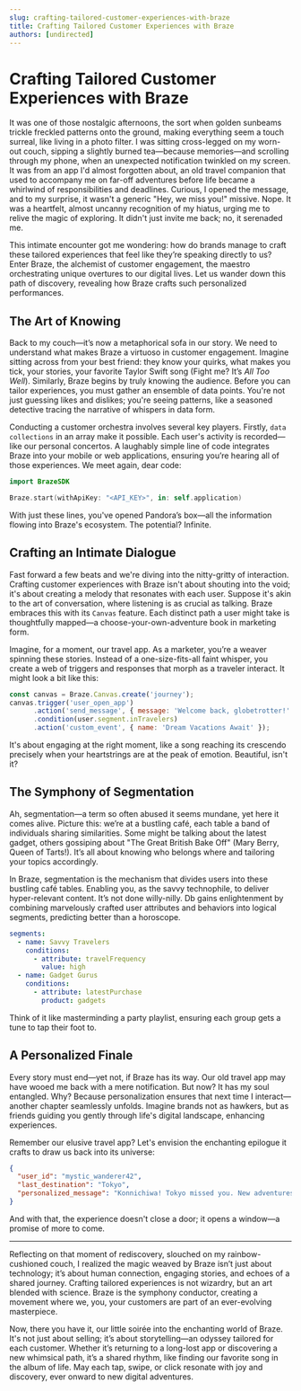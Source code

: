 ```yaml
---
slug: crafting-tailored-customer-experiences-with-braze
title: Crafting Tailored Customer Experiences with Braze
authors: [undirected]
---
```



# Crafting Tailored Customer Experiences with Braze

It was one of those nostalgic afternoons, the sort when golden sunbeams trickle freckled patterns onto the ground, making everything seem a touch surreal, like living in a photo filter. I was sitting cross-legged on my worn-out couch, sipping a slightly burned tea—because memories—and scrolling through my phone, when an unexpected notification twinkled on my screen. It was from an app I'd almost forgotten about, an old travel companion that used to accompany me on far-off adventures before life became a whirlwind of responsibilities and deadlines. Curious, I opened the message, and to my surprise, it wasn't a generic "Hey, we miss you!" missive. Nope. It was a heartfelt, almost uncanny recognition of my hiatus, urging me to relive the magic of exploring. It didn't just invite me back; no, it serenaded me. 

This intimate encounter got me wondering: how do brands manage to craft these tailored experiences that feel like they’re speaking directly to us? Enter Braze, the alchemist of customer engagement, the maestro orchestrating unique overtures to our digital lives. Let us wander down this path of discovery, revealing how Braze crafts such personalized performances.

## The Art of Knowing

Back to my couch—it’s now a metaphorical sofa in our story. We need to understand what makes Braze a virtuoso in customer engagement. Imagine sitting across from your best friend: they know your quirks, what makes you tick, your stories, your favorite Taylor Swift song (Fight me? It’s *All Too Well*). Similarly, Braze begins by truly knowing the audience. Before you can tailor experiences, you must gather an ensemble of data points. You're not just guessing likes and dislikes; you're seeing patterns, like a seasoned detective tracing the narrative of whispers in data form.

Conducting a customer orchestra involves several key players. Firstly, `data collections` in an array make it possible. Each user's activity is recorded—like our personal concertos. A laughably simple line of code integrates Braze into your mobile or web applications, ensuring you’re hearing all of those experiences. We meet again, dear code:

```swift
import BrazeSDK

Braze.start(withApiKey: "<API_KEY>", in: self.application)
```

With just these lines, you've opened Pandora’s box—all the information flowing into Braze's ecosystem. The potential? Infinite.

## Crafting an Intimate Dialogue

Fast forward a few beats and we're diving into the nitty-gritty of interaction. Crafting customer experiences with Braze isn't about shouting into the void; it's about creating a melody that resonates with each user. Suppose it's akin to the art of conversation, where listening is as crucial as talking. Braze embraces this with its `Canvas` feature. Each distinct path a user might take is thoughtfully mapped—a choose-your-own-adventure book in marketing form.

Imagine, for a moment, our travel app. As a marketer, you’re a weaver spinning these stories. Instead of a one-size-fits-all faint whisper, you create a web of triggers and responses that morph as a traveler interact. It might look a bit like this:

```javascript
const canvas = Braze.Canvas.create('journey');
canvas.trigger('user_open_app')
      .action('send_message', { message: 'Welcome back, globetrotter!' })
      .condition(user.segment.inTravelers)
      .action('custom_event', { name: 'Dream Vacations Await' });
```

It's about engaging at the right moment, like a song reaching its crescendo precisely when your heartstrings are at the peak of emotion. Beautiful, isn't it?

## The Symphony of Segmentation

Ah, segmentation—a term so often abused it seems mundane, yet here it comes alive. Picture this: we’re at a bustling café, each table a band of individuals sharing similarities. Some might be talking about the latest gadget, others gossiping about "The Great British Bake Off" (Mary Berry, Queen of Tarts!). It’s all about knowing who belongs where and tailoring your topics accordingly. 

In Braze, segmentation is the mechanism that divides users into these bustling café tables. Enabling you, as the savvy technophile, to deliver hyper-relevant content. It’s not done willy-nilly. Db gains enlightenment by combining marvelously crafted user attributes and behaviors into logical segments, predicting better than a horoscope.

```yaml
segments:
  - name: Savvy Travelers
    conditions:
      - attribute: travelFrequency
        value: high
  - name: Gadget Gurus
    conditions:
      - attribute: latestPurchase
        product: gadgets
```

Think of it like masterminding a party playlist, ensuring each group gets a tune to tap their foot to. 

## A Personalized Finale 

Every story must end—yet not, if Braze has its way. Our old travel app may have wooed me back with a mere notification. But now? It has my soul entangled. Why? Because personalization ensures that next time I interact—another chapter seamlessly unfolds. Imagine brands not as hawkers, but as friends guiding you gently through life's digital landscape, enhancing experiences.

Remember our elusive travel app? Let's envision the enchanting epilogue it crafts to draw us back into its universe:

```json
{
  "user_id": "mystic_wanderer42",
  "last_destination": "Tokyo",
  "personalized_message": "Konnichiwa! Tokyo missed you. New adventures await!"
}
```

And with that, the experience doesn't close a door; it opens a window—a promise of more to come.

---

Reflecting on that moment of rediscovery, slouched on my rainbow-cushioned couch, I realized the magic weaved by Braze isn’t just about technology; it’s about human connection, engaging stories, and echoes of a shared journey. Crafting tailored experiences is not wizardry, but an art blended with science. Braze is the symphony conductor, creating a movement where we, you, your customers are part of an ever-evolving masterpiece.

Now, there you have it, our little soirée into the enchanting world of Braze. It's not just about selling; it’s about storytelling—an odyssey tailored for each customer. Whether it’s returning to a long-lost app or discovering a new whimsical path, it’s a shared rhythm, like finding our favorite song in the album of life. May each tap, swipe, or click resonate with joy and discovery, ever onward to new digital adventures.